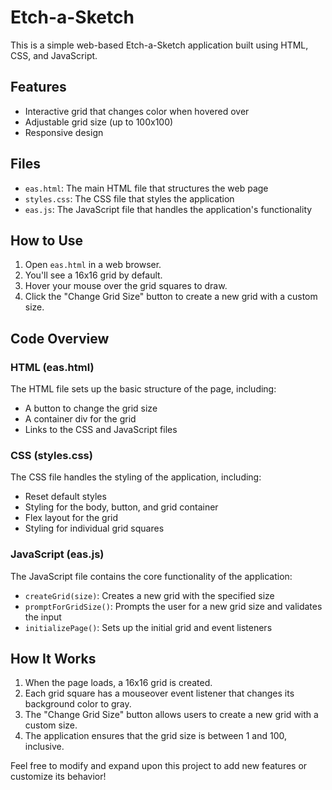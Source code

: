 # Etch-a-Sketch

This is a simple web-based Etch-a-Sketch application built using HTML, CSS, and JavaScript.

## Features

-   Interactive grid that changes color when hovered over
-   Adjustable grid size (up to 100x100)
-   Responsive design

## Files

-   `eas.html`: The main HTML file that structures the web page
-   `styles.css`: The CSS file that styles the application
-   `eas.js`: The JavaScript file that handles the application's functionality

## How to Use

1. Open `eas.html` in a web browser.
2. You'll see a 16x16 grid by default.
3. Hover your mouse over the grid squares to draw.
4. Click the "Change Grid Size" button to create a new grid with a custom size.

## Code Overview

### HTML (eas.html)

The HTML file sets up the basic structure of the page, including:

-   A button to change the grid size
-   A container div for the grid
-   Links to the CSS and JavaScript files

### CSS (styles.css)

The CSS file handles the styling of the application, including:

-   Reset default styles
-   Styling for the body, button, and grid container
-   Flex layout for the grid
-   Styling for individual grid squares

### JavaScript (eas.js)

The JavaScript file contains the core functionality of the application:

-   `createGrid(size)`: Creates a new grid with the specified size
-   `promptForGridSize()`: Prompts the user for a new grid size and validates the input
-   `initializePage()`: Sets up the initial grid and event listeners

## How It Works

1. When the page loads, a 16x16 grid is created.
2. Each grid square has a mouseover event listener that changes its background color to gray.
3. The "Change Grid Size" button allows users to create a new grid with a custom size.
4. The application ensures that the grid size is between 1 and 100, inclusive.

Feel free to modify and expand upon this project to add new features or customize its behavior!
